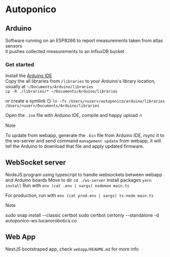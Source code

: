 # Autoponico


## Arduino
Software running on an ESP8266 to report measurements taken from atlas sensors<br/>
it pushes collected measurements to an InfluxDB bucket

### Get started
Install the [Arduino IDE](https://www.arduino.cc/en/software)<br/>
Copy the all libraries from `/libraries` to your Arduino's library location, usually at `~/Documents/Arduino/libraries`<br/>
`cp -R ./libraries/* ~/Documents/Arduino/libraries`

or create a symlink 😏
`ln -fs /Users/<user>/autoponico/arduino/libraries /Users/<user>/Documents/Arduino/libraries`

Open the `.ino` file with Arduino IDE, compile and happy upload :fire:

> [!NOTE]  
> To update from webapp, generate the `.bin` file from Arduino IDE, rsync it to the ws-server and send command `management update` from webapp, it will tell the Arduino to download that file and apply updated firmware.

## WebSocket server
NodeJS program using typescript to handle websockets between webapp and Arduino boards
Move to dir `cd ./ws-server`
Install packages `yarn install`
Run with `env (cat .env | xargs) nodemon main.ts`

For production, run with `env (cat prod.env | xargs) ts-node main.ts`

> [!NOTE]
> sudo snap install --classic certbot
> sudo certbot certonly --standalone -d autoponico-ws.tucanorobotics.co
> 

## Web App
NextJS bootstraped app, check `webapp/README.md` for more info
